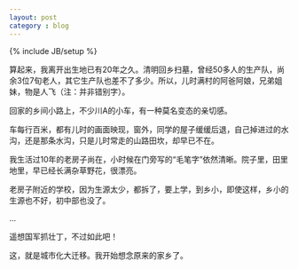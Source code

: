 ```yaml
---
layout: post
category : blog
---
```

{% include JB/setup %}


算起来，我离开出生地已有20年之久。清明回乡扫墓，曾经50多人的生产队，尚余3位7旬老人，其它生产队也差不了多少。所以，儿时满村的阿爸阿娘，兄弟姐妹，物是人飞（注：并非错别字）。

回家的乡间小路上，不少川A的小车，有一种莫名变态的亲切感。

车每行百米，都有儿时的画面映现，窗外，同学的屋子缓缓后退，自己掉进过的水沟，还是那条水沟，只是儿时常走的山路田坎，却早已不在。

我生活过10年的老房子尚在，小时候在门旁写的“毛笔字”依然清晰。院子里，田里地里，早已经长满杂草野花，很漂亮。

老房子附近的学校，因为生源太少，都拆了，要上学，到乡小，即使这样，乡小的生源也不好，初中部也没了。

...

遥想国军抓壮丁，不过如此吧！

这，就是城市化大迁移。我开始想念原来的家乡了。